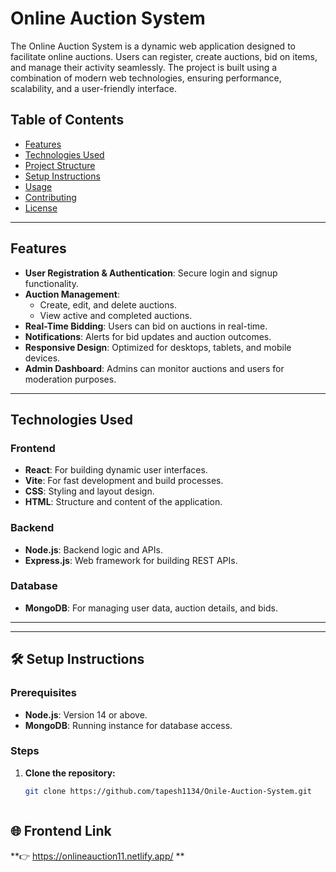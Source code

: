 # Online Auction System

The Online Auction System is a dynamic web application designed to facilitate online auctions. Users can register, create auctions, bid on items, and manage their activity seamlessly. The project is built using a combination of modern web technologies, ensuring performance, scalability, and a user-friendly interface.

## Table of Contents

- [Features](#features)
- [Technologies Used](#technologies-used)
- [Project Structure](#project-structure)
- [Setup Instructions](#setup-instructions)
- [Usage](#usage)
- [Contributing](#contributing)
- [License](#license)

---

## Features
- **User Registration & Authentication**: Secure login and signup functionality.
- **Auction Management**:
  - Create, edit, and delete auctions.
  - View active and completed auctions.
- **Real-Time Bidding**: Users can bid on auctions in real-time.
- **Notifications**: Alerts for bid updates and auction outcomes.
- **Responsive Design**: Optimized for desktops, tablets, and mobile devices.
- **Admin Dashboard**: Admins can monitor auctions and users for moderation purposes.
---

## Technologies Used
### Frontend

- **React**: For building dynamic user interfaces.
- **Vite**: For fast development and build processes.
- **CSS**: Styling and layout design.
- **HTML**: Structure and content of the application.

### Backend

- **Node.js**: Backend logic and APIs.
- **Express.js**: Web framework for building REST APIs.

### Database

- **MongoDB**: For managing user data, auction details, and bids.

---

---

## 🛠️ Setup Instructions

### Prerequisites

- **Node.js**: Version 14 or above.
- **MongoDB**: Running instance for database access.

### Steps

1. **Clone the repository:**

   ```bash
   git clone https://github.com/tapesh1134/Onile-Auction-System.git



## 🌐 Frontend Link

**👉 https://onlineauction11.netlify.app/ ** 

